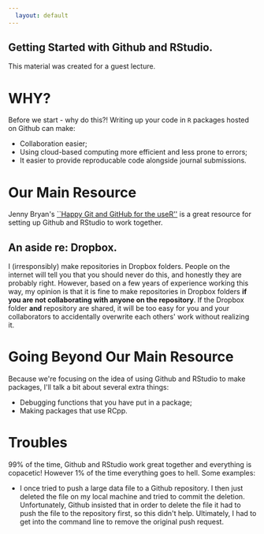 ```yaml
---
  layout: default
---
```

  
  Getting Started with Github and RStudio.
-------
  
This material was created for a guest lecture.

# WHY?

Before we start - why do this?! Writing up your code in `R` packages hosted on Github can make:

* Collaboration easier;
* Using cloud-based computing more efficient and less prone to errors;
* It easier to provide reproducable code alongside journal submissions.

# Our Main Resource

Jenny Bryan's [``Happy Git and GitHub for the useR''](https://happygitwithr.com) is a great resource for setting up Github and RStudio to work together. 

## An aside re: Dropbox.

I (irresponsibly) make repositories in Dropbox folders. People on the internet will tell you that you should never do this, and honestly they are probably right. However, based on a few years of experience working this way, my opinion is that it is fine to make repositories in Dropbox folders **if you are not collaborating with anyone on the repository**. If the Dropbox folder **and** repository are shared, it will be too easy for you and your collaborators to accidentally overwrite each others' work without realizing it.


# Going Beyond Our Main Resource

Because we're focusing on the idea of using Github and RStudio to make packages, I'll talk a bit about several extra things:

* Debugging functions that you have put in a package;
* Making packages that use RCpp.


# Troubles

99% of the time, Github and RStudio work great together and everything is copacetic! However 1% of the time everything goes to hell. Some examples:

* I once tried to push a large data file to a Github repository. I then just deleted the file on my local machine and tried to commit the deletion. Unfortunately, Github insisted that in order to delete the file it had to push the file to the repository first, so this didn't help. Ultimately, I had to get into the command line to remove the original push request.
